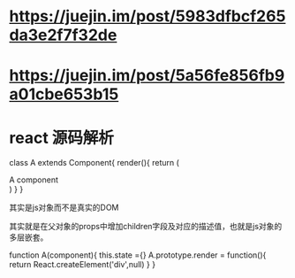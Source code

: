 # https://juejin.im/post/5983dfbcf265da3e2f7f32de

# https://juejin.im/post/5a56fe856fb9a01cbe653b15

# react 源码解析

class A extends Component{
    render(){
        return (
            <div>A component</div>
        )
    }
}

<A />其实是js对象而不是真实的DOM

其实就是在父对象的props中增加children字段及对应的描述值，也就是js对象的多层嵌套。

function A(component){
    this.state ={}
    A.prototype.render = function(){
        return React.createElement('div',null)
    }
}
